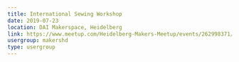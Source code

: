 ```yaml
---
title: International Sewing Workshop
date: 2019-07-23
location: DAI Makerspace, Heidelberg
link: https://www.meetup.com/Heidelberg-Makers-Meetup/events/262998371/
usergroup: makershd
type: usergroup
---
```

